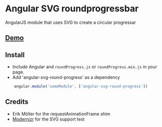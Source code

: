 # Angular SVG roundprogressbar

AngularJS module that uses SVG to create a circular progressar

## [Demo](http://crisbeto.github.io/angular-svg-round-progressbar/)

## Install

* Include Angular and `roundProgress.js` or `roundProgress.min.js` in your page.
* Add 'angular-svg-round-progress' as a dependency

```javascript
    angular.module('someModule', ['angular-svg-round-progress'])
```

## Credits

* Erik Möller for the requestAnimationFrame shim
* [Modernizr](http://modernizr.com/) for the SVG support test
